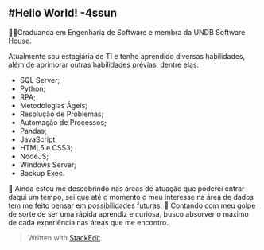 ## #Hello World! -4ssun
👩‍💻Graduanda em Engenharia de Software e membra da UNDB Software House.

Atualmente sou estagiária de TI e tenho aprendido diversas habilidades, além de aprimorar outras habilidades prévias, dentre elas:
 - SQL Server;
 - Python;
 - RPA;
 - Metodologias Ágeis;
 - Resolução de Problemas;
 - Automação de Processos;
 - Pandas;
 - JavaScript;
 - HTML5 e CSS3;
 - NodeJS;
 - Windows Server;
 - Backup Exec.

🏹 Ainda estou me descobrindo nas áreas de atuação que poderei entrar daqui um tempo, sei que até o momento o meu interesse na área de dados tem me feito pensar em possibilidades futuras.
🧠 Contando com meu golpe de sorte de ser uma rápida aprendiz e curiosa, busco absorver o máximo de cada experiência nas áreas que me encontro.

> Written with [StackEdit](https://stackedit.io/).
